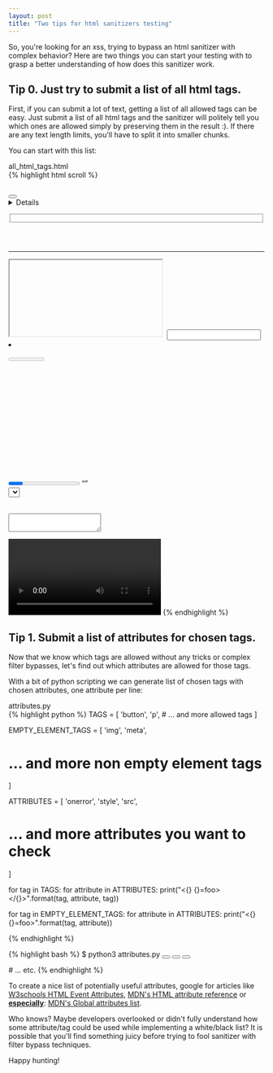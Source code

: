 ```yaml
---
layout: post
title: "Two tips for html sanitizers testing"
---
```


So, you're looking for an xss, trying to bypass an html sanitizer with complex behavior? Here are two things you can start your testing with to grasp a better understanding of how does this sanitizer work.

## Tip 0. Just try to submit a list of all html tags.

First, if you can submit a lot of text, getting a list of all allowed tags can be easy. Just submit a list of all html tags and the sanitizer will politely tell you which ones are allowed simply by preserving them in the result :). If there are any text length limits, you'll have to split it into smaller chunks.

You can start with this list:

<div class="filename">all_html_tags.html</div>
<div class="scroll">
{% highlight html scroll %}
<!--...-->
<!doctype dfasf>
<a></a>
<abbr></abbr>
<acronym></acronym>
<address></address>
<applet></applet>
<area>
<article></article>
<aside></aside>
<audio></audio>
<b></b>
<base>
<basefont></basefont>
<bb></bb>
<bdo></bdo>
<big></big>
<blockquote></blockquote>
<body></body>
<br />
<button></button>
<canvas></canvas>
<caption></caption>
<center></center>
<cite></cite>
<code></code>
<col>
<colgroup></colgroup>
<command></command>
<datagrid></datagrid>
<datalist></datalist>
<dd></dd>
<del></del>
<details></details>
<dfn></dfn>
<dialog></dialog>
<dir></dir>
<div></div>
<dl></dl>
<dt></dt>
<em></em>
<embed>
<eventsource></eventsource>
<fieldset></fieldset>
<figcaption></figcaption>
<figure></figure>
<font></font>
<footer></footer>
<form></form>
<frame></frame>
<frameset></frameset>
<h1></h1>
<head></head>
<header></header>
<hgroup></hgroup>
<hr />
<html></html>
<i></i>
<iframe></iframe>
<img>
<input>
<ins></ins>
<isindex></isindex>
<kbd></kbd>
<keygen>
<label></label>
<legend></legend>
<li></li>
<link>
<map></map>
<mark></mark>
<menu></menu>
<meta>
<meter></meter>
<nav></nav>
<noframes></noframes>
<object></object>
<ol></ol>
<optgroup></optgroup>
<option></option>
<output></output>
<p></p>
<param>
<pre></pre>
<progress></progress>
<q></q>
<rp></rp>
<rt></rt>
<ruby></ruby>
<s></s>
<samp></samp>
<script></script>
<section></section>
<select></select>
<small></small>
<source>
<span></span>
<strike></strike>
<strong></strong>
<style></style>
<sub></sub>
<sup></sup>
<table></table>
<tbody></tbody>
<td></td>
<textarea></textarea>
<tfoot>	</tfoot>
<th></th>
<thead></thead>
<time></time>
<title></title>
<tr></tr>
<track>
<tt></tt>
<u></u>
<ul></ul>
<var></var>
<video></video>
<wbr>
<noscript></noscript>
{% endhighlight %}
</div>

## Tip 1. Submit a list of attributes for chosen tags.

Now that we know which tags are allowed without any tricks or complex filter bypasses, let's find out which attributes are allowed for those tags.

With a bit of python scripting we can generate list of chosen tags with chosen attributes, one attribute per line:

<div class="filename">attributes.py</div>
{% highlight python %}
TAGS = [
    'button',
    'p',
#   ... and more allowed tags
]   

EMPTY_ELEMENT_TAGS = [
    'img',
    'meta',
#   ... and more non empty element tags
]   

ATTRIBUTES = [
    'onerror',
    'style',
    'src',
#   ... and more attributes you want to check
]   

for tag in TAGS:
    for attribute in ATTRIBUTES:
        print("<{} {}=foo></{}>".format(tag, attribute, tag))

for tag in EMPTY_ELEMENT_TAGS:
    for attribute in ATTRIBUTES:
        print("<{} {}=foo>".format(tag, attribute))

{% endhighlight %}

{% highlight bash %}
$ python3 attributes.py
<button onerror=foo></button>
<button style=foo></button>
<button src=foo></button>
<p onerror=foo></p>
# ... etc.
{% endhighlight %}

To create a nice list of potentially useful attributes, google for articles like [W3schools HTML Event Attributes](https://www.w3schools.com/tags/ref_eventattributes.asp), [MDN's HTML attribute reference](https://developer.mozilla.org/en-US/docs/Web/HTML/Attributes) or <u><b>especially</b></u>: [MDN's Global attributes list](https://developer.mozilla.org/en-US/docs/Web/HTML/Global_attributes). 

Who knows? Maybe developers overlooked or didn't fully understand how some attribute/tag could be used while implementing a white/black list? It is possible that you'll find something juicy before trying to fool sanitizer with filter bypass techniques.

Happy hunting!
